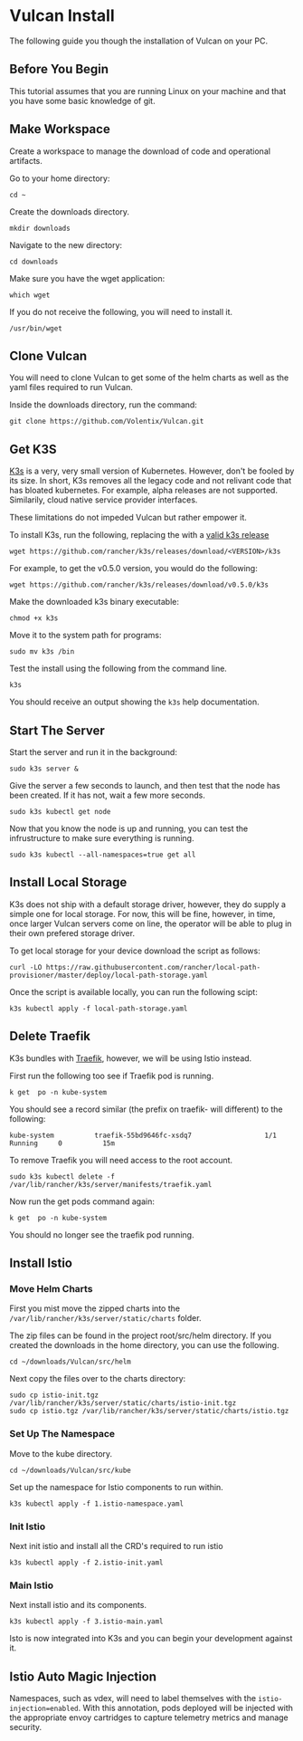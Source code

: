 # Vulcan Install
The following guide you though the installation of Vulcan on your PC.

## Before You Begin

This tutorial assumes that you are running Linux on your machine and that you have some basic knowledge of git.

## Make Workspace

Create a workspace to manage the download of code and operational artifacts.

Go to your home directory:
```
cd ~
```

Create the downloads directory.
```
mkdir downloads
```

Navigate to the new directory:
```
cd downloads
```

Make sure you have the wget application:
```
which wget
```

If you do not receive the following, you will need to install it.
```
/usr/bin/wget
```
## Clone Vulcan

You will need to clone Vulcan to get some of the helm charts as well as the yaml files required to run Vulcan.

Inside the downloads directory, run the command:
```
git clone https://github.com/Volentix/Vulcan.git
```

## Get K3S

[K3s](https://k3s.io/) is a very, very small version of Kubernetes. However, don't be fooled by its size. In short, K3s removes all the legacy code and not relivant code that has bloated kubernetes. For example, alpha releases are not supported. Similarily, cloud native service provider interfaces.

These limitations do not impeded Vulcan but rather empower it.

To install K3s, run the following, replacing the <VERSION> with a [valid k3s release](https://github.com/rancher/k3s/releases)
```
wget https://github.com/rancher/k3s/releases/download/<VERSION>/k3s
```

For example, to get the v0.5.0 version, you would do the following:
```
wget https://github.com/rancher/k3s/releases/download/v0.5.0/k3s
```

Make the downloaded k3s binary executable:
```
chmod +x k3s
```

Move it to the system path for programs:
```
sudo mv k3s /bin
```

Test the install using the following from the command line.
```
k3s
```

You should receive an output showing the `k3s` help documentation.

## Start The Server


Start the server and run it in the background:
```
sudo k3s server &
```
Give the server a few seconds to launch, and then test that the node has been created. If it has not, wait a few more seconds.
```
sudo k3s kubectl get node
```

Now that you know the node is up and running, you can test the infrustructure to make sure everything is running.
```
sudo k3s kubectl --all-namespaces=true get all
```

 ## Install Local Storage

K3s does not ship with a default storage driver, however, they do supply a simple one for local storage. For now, this will be fine, however, in time, once larger Vulcan servers come on line, the operator will be able to plug in their own prefered storage driver.

To get local storage for your device download the script as follows:
```
curl -LO https://raw.githubusercontent.com/rancher/local-path-provisioner/master/deploy/local-path-storage.yaml
```
Once the script is available locally, you can run the following scipt:
```
k3s kubectl apply -f local-path-storage.yaml
```

## Delete Traefik

K3s bundles with [Traefik](https://traefik.io/), however, we will be using Istio instead.

First run the following too see if Traefik pod is running.
```
k get  po -n kube-system
```

You should see a record similar (the prefix on traefik- will different) to the following:
```
kube-system          traefik-55bd9646fc-xsdq7                  1/1     Running     0          15m
```

To remove Traefik you will need access to the root account.
```
sudo k3s kubectl delete -f /var/lib/rancher/k3s/server/manifests/traefik.yaml
```

Now run the get pods command again:
```
k get  po -n kube-system
```

You should no longer see the traefik pod running.

## Install Istio

### Move Helm Charts

First you mist move the zipped charts into the `/var/lib/rancher/k3s/server/static/charts` folder.

The zip files can be found in the project root/src/helm directory. If you created the downloads in the home directory, you can use the following.
```
cd ~/downloads/Vulcan/src/helm
```

Next copy the files over to the charts directory:
```
sudo cp istio-init.tgz /var/lib/rancher/k3s/server/static/charts/istio-init.tgz
sudo cp istio.tgz /var/lib/rancher/k3s/server/static/charts/istio.tgz
```

### Set Up The Namespace

Move to the kube directory.
```
cd ~/downloads/Vulcan/src/kube
```

Set up the namespace for Istio components to run within.
```
k3s kubectl apply -f 1.istio-namespace.yaml
```

### Init Istio

Next init istio and install all the CRD's required to run istio
```
k3s kubectl apply -f 2.istio-init.yaml
```

### Main Istio

Next install istio and its components.
```
k3s kubectl apply -f 3.istio-main.yaml
```
Isto is now integrated into K3s and you can begin your development against it.

## Istio Auto Magic Injection

Namespaces, such as vdex, will need to label themselves with the `istio-injection=enabled`. With this annotation, pods deployed will be injected with the appropriate envoy cartridges to capture telemetry metrics and manage security.